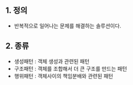 ## 1. 정의
* 반복적으로 일어나는 문제를 해결하는 솔루션이다.

## 2. 종류
* 생성패턴 : 객체 생성과 관련된 패턴
* 구조패턴 : 객체를 조합해서 더 큰 구조를 만드는 패턴
* 행위패턴 : 객체사이의 책임분배와 관련된 패턴